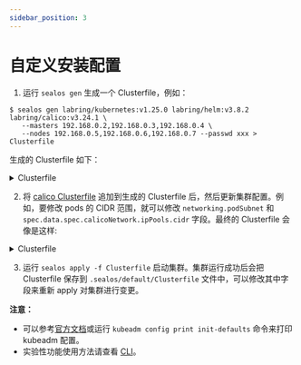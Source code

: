 ```yaml
---
sidebar_position: 3
---
```


# 自定义安装配置

1. 运行 `sealos gen` 生成一个 Clusterfile，例如：

```shell
$ sealos gen labring/kubernetes:v1.25.0 labring/helm:v3.8.2 labring/calico:v3.24.1 \
   --masters 192.168.0.2,192.168.0.3,192.168.0.4 \
   --nodes 192.168.0.5,192.168.0.6,192.168.0.7 --passwd xxx > Clusterfile
```

生成的 Clusterfile 如下：

<details>
<summary>Clusterfile</summary>

```yaml
apiVersion: apps.sealos.io/v1beta1
kind: Cluster
metadata:
  creationTimestamp: null
  name: default
spec:
  hosts:
  - ips:
    - 192.168.0.2:22
    - 192.168.0.3:22
    - 192.168.0.4:22
    roles:
    - master
    - amd64
  - ips:
    - 192.168.0.5:22
    - 192.168.0.6:22
    - 192.168.0.7:22
    roles:
    - node
    - amd64
  image:
  - labring/kubernetes:v1.24.0
  - labring/calico:v3.24.1
  ssh:
    passwd: xxx
    pk: /root/.ssh/id_rsa
    port: 22
    user: root
status: {}
```

</details>

2. 将 [calico Clusterfile](https://github.com/labring/sealos/blob/main/applications/calico/Clusterfile) 追加到生成的 Clusterfile 后，然后更新集群配置。例如，要修改 pods 的 CIDR 范围，就可以修改 `networking.podSubnet` 和 `spec.data.spec.calicoNetwork.ipPools.cidr` 字段。最终的 Clusterfile 会像是这样:

<details>
<summary>Clusterfile</summary>

```yaml
apiVersion: apps.sealos.io/v1beta1
kind: Cluster
metadata:
  creationTimestamp: null
  name: default
spec:
  hosts:
    - ips:
        - 192.168.0.2:22
        - 192.168.0.3:22
        - 192.168.0.4:22
      roles:
        - master
        - amd64
    - ips:
        - 192.168.0.5:22
        - 192.168.0.6:22
        - 192.168.0.7:22
      roles:
        - node
        - amd64
  image:
    - labring/kubernetes:v1.25.0
    - labring/helm:v3.8.2
    - labring/calico:v3.24.1
  ssh:
    passwd: xxx
    pk: /root/.ssh/id_rsa
    port: 22
    user: root
status: {}
---
apiVersion: kubeadm.k8s.io/v1beta2
kind: ClusterConfiguration
networking:
  podSubnet: 10.160.0.0/12
---
apiVersion: apps.sealos.io/v1beta1
kind: Config
metadata:
  name: calico
spec:
  path: charts/calico/values.yaml
  strategy: merge
  data: |
    installation:
      enabled: true
      kubernetesProvider: ""
      calicoNetwork:
        ipPools:
        - blockSize: 26
          cidr: 10.160.0.0/12
          encapsulation: IPIP
          natOutgoing: Enabled
          nodeSelector: all()
        nodeAddressAutodetectionV4:
          interface: "eth.*|en.*"
```

</details>

3. 运行 `sealos apply -f Clusterfile` 启动集群。集群运行成功后会把 Clusterfile 保存到 `.sealos/default/Clusterfile` 文件中，可以修改其中字段来重新 apply 对集群进行变更。

**注意：**

- 可以参考[官方文档](https://kubernetes.io/docs/reference/config-api/kubeadm-config.v1beta2/)或运行 `kubeadm config print init-defaults` 命令来打印 kubeadm 配置。
- 实验性功能使用方法请查看 [CLI](https://www.sealos.io/docs/cli/apply#experimental)。
